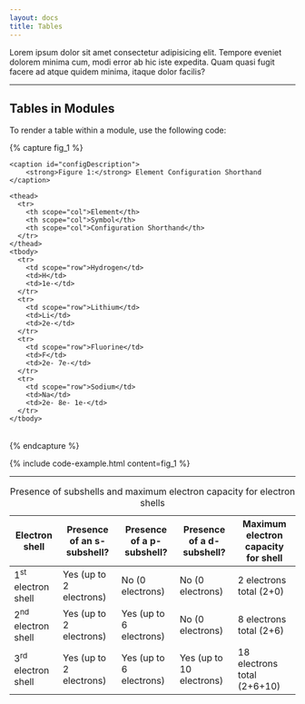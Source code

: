 ```yaml
---
layout: docs
title: Tables
---
```

				
Lorem ipsum dolor sit amet consectetur adipisicing elit. Tempore eveniet dolorem minima cum, modi error ab hic iste expedita. Quam quasi fugit facere ad atque quidem minima, itaque dolor facilis?

<hr class="margin-y-4" />

## Tables in Modules

To render a table within a module, use the following code:

{% capture fig_1 %}

<div class="figure">
  <table class="table" aria-describedby="configDescription">

    <caption id="configDescription">
        <strong>Figure 1:</strong> Element Configuration Shorthand
    </caption>

    <thead>
      <tr>
        <th scope="col">Element</th>
        <th scope="col">Symbol</th>
        <th scope="col">Configuration Shorthand</th>
      </tr>
    </thead>
    <tbody>
      <tr>
        <td scope="row">Hydrogen</td>
        <td>H</td>
        <td>1e-</td>
      </tr>
      <tr>
        <td scope="row">Lithium</td>
        <td>Li</td>
        <td>2e-</td>
      </tr>
      <tr>
        <td scope="row">Fluorine</td>
        <td>F</td>
        <td>2e- 7e-</td>
      </tr>
      <tr>
        <td scope="row">Sodium</td>
        <td>Na</td>
        <td>2e- 8e- 1e-</td>
      </tr>
    </tbody>
  </table>
</div>

{% endcapture %}

{% include code-example.html content=fig_1 %}


---


<div class="figure">
    <table class="table">
        <caption>Presence of subshells and maximum electron capacity for electron shells</caption>
        <thead>
            <tr>
                <th scope="col">Electron shell</th>
                <th scope="col">Presence of an s-subshell?</th>
                <th scope="col">Presence of a p-subshell?</th>
                <th scope="col">Presence of a d-subshell?</th>
                <th scope="col">Maximum electron capacity for shell</th>
            </tr>
        </thead>
        <tbody>
            <tr>
                <td>1<sup>st</sup> electron shell</td>
                <td style="background-color: var(--light-green)">Yes (up to 2 electrons)</td>
                <td style="background-color: var(--light-red)">No (0 electrons)</td>
                <td style="background-color: var(--light-red)">No (0 electrons)</td>
                <td>2 electrons total (2+0)</td>
            </tr>
            <tr>
                <td>2<sup>nd</sup> electron shell</td>
                <td style="background-color: var(--light-green)">Yes (up to 2 electrons)</td>
                <td style="background-color: var(--light-green)">Yes (up to 6 electrons)</td>
                <td style="background-color: var(--light-red)">No (0 electrons)</td>
                <td>8 electrons total (2+6)</td>
            </tr>
            <tr>
                <td>3<sup>rd</sup> electron shell</td>
                <td style="background-color: var(--light-green)">Yes (up to 2 electrons)</td>
                <td style="background-color: var(--light-green)">Yes (up to 6 electrons)</td>
                <td style="background-color: var(--light-green)">Yes (up to 10 electrons)</td>
                <td>18 electrons total (2+6+10)</td>
            </tr>
        </tbody>
    </table>
</div>
